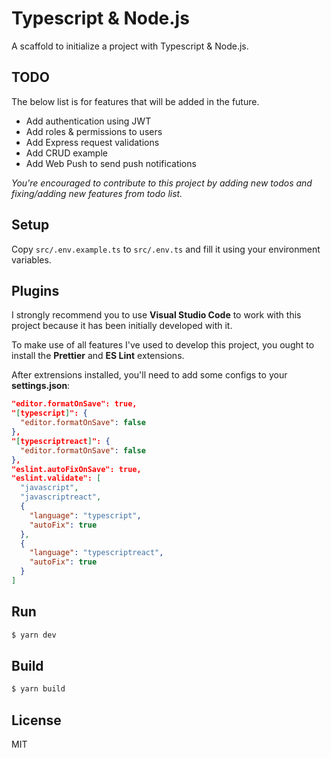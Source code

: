 # Typescript & Node.js

A scaffold to initialize a project with Typescript & Node.js.

## TODO

The below list is for features that will be added in the future.

- Add authentication using JWT
- Add roles & permissions to users
- Add Express request validations
- Add CRUD example
- Add Web Push to send push notifications

_You're encouraged to contribute to this project by adding new todos and fixing/adding new features from todo list._

## Setup

Copy `src/.env.example.ts` to `src/.env.ts` and fill it using your environment variables.

## Plugins

I strongly recommend you to use **Visual Studio Code** to work with this project because it has been initially developed with it.

To make use of all features I've used to develop this project, you ought to install the **Prettier** and **ES Lint** extensions.

After extrensions installed, you'll need to add some configs to your **settings.json**:

```json
"editor.formatOnSave": true,
"[typescript]": {
  "editor.formatOnSave": false
},
"[typescriptreact]": {
  "editor.formatOnSave": false
},
"eslint.autoFixOnSave": true,
"eslint.validate": [
  "javascript",
  "javascriptreact",
  {
    "language": "typescript",
    "autoFix": true
  },
  {
    "language": "typescriptreact",
    "autoFix": true
  }
]
```

## Run

```bash
$ yarn dev
```

## Build

```bash
$ yarn build
```

## License

MIT
